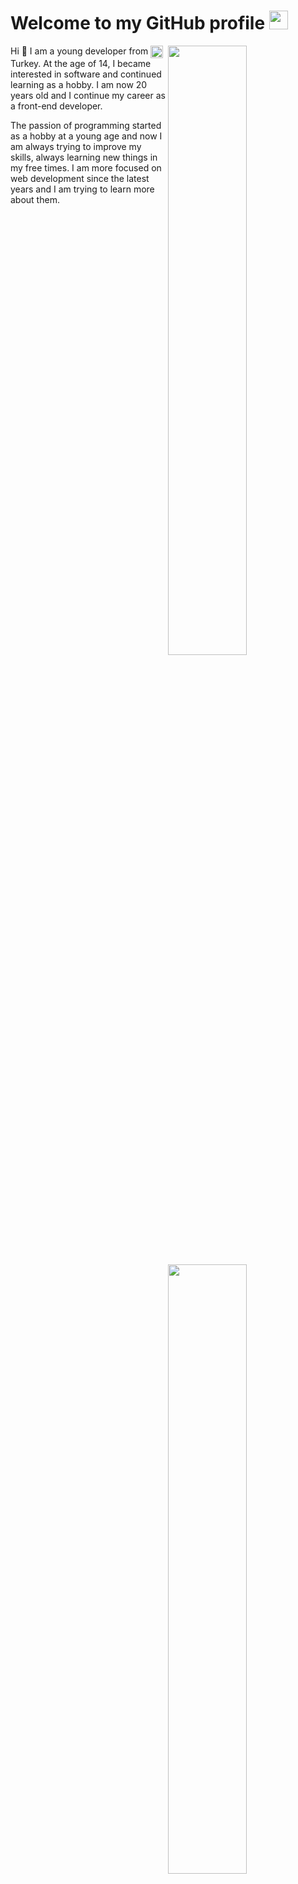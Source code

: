 <h1>Welcome to my GitHub profile <img src="https://media.giphy.com/media/Q7LHmoFwVP6Yc1swZs/giphy.gif" height="30px"></h1>

<img width="50%" align="right" src="https://github-readme-stats.vercel.app/api?username=muffuq&count_private=true&show_icons=true&theme=dark&hide_border=true&include_all_commits=true">
<img width="50%" align="right" src="https://github-readme-stats.vercel.app/api/top-langs/?username=muffuq&theme=dark&hide_border=true&layout=compact">


Hi 👋 I am a young developer from <img width="20" height="20" align="center" src="https://i.imgur.com/ff547ZT.png%22%3E"> Turkey. At the age of 14, I became interested in software and continued learning as a hobby. I am now 20 years old and I continue my career as a front-end developer.

The passion of programming started as a hobby at a young age and now I am always trying to improve my skills, always learning new things in my free times. I am more focused on web development since the latest years and I am trying to learn more about them.
